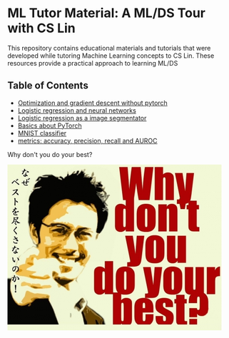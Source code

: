 # ML Tutor Material: A ML/DS Tour with CS Lin

This repository contains educational materials and tutorials that were developed while tutoring Machine Learning concepts to CS Lin. These resources provide a practical approach to learning ML/DS


## Table of Contents

- [Optimization and gradient descent without pytorch](week1-a-optim_basics.ipynb)
- [Logistic regression and neural networks](week1-b-from_LR_to_NN.ipynb)
- [Logistic regression as a image segmentator](week1-c-img_seg_LR.ipynb)
- [Basics about PyTorch](week2-torch.ipynb)
- [MNIST classifier](week2-MNIST.ipynb)
- [metrics: accuracy, precision, recall and AUROC](week3_auroc.ipynb)


Why don't you do your best?

![Why don't you do your best](resource/why_dont_you.jpg)
